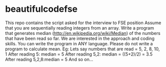 # beautifulcodefse
This repo contains the script asked for the interview to FSE position
Assume that you are sequentially reading integers from an array. 
Write a program that generates median (http://en.wikipedia.org/wiki/Median) of the numbers that have been read so far. 
We are interested in the approach and coding skills. You can write the program in ANY language. 
Please do not write a program to calculate mean. 
Eg: Lets say numbers that are read = 5, 2, 8, 10, 1 After reading 5: median = 5 After reading 5,2: median = ((5+2)/2) = 3.5 
After reading 5,2,8:median = 5 And so on...
